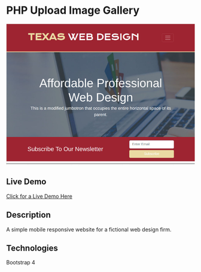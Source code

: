 # PHP Upload Image Gallery
![Demo Image](img/demo.jpg)

## Live Demo
[Click for a Live Demo Here](http://onegreatapp.com/2/)

## Description
A simple mobile responsive website for a fictional web design firm.

## Technologies
Bootstrap 4
